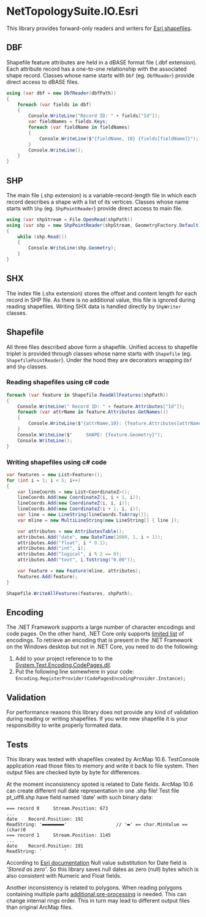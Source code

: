 ﻿# NetTopologySuite.IO.Esri

This library provides forward-only readers and writers for [Esri shapefiles](https://support.esri.com/en/white-paper/279).

## DBF

Shapefile feature attributes are held in a dBASE format file (.dbf extension). Each attribute record
has a one-to-one relationship with the associated shape record. Classes whose name starts
with `Dbf` (eg. `DbfReader`) provide direct access to dBASE files.

```c#
using (var dbf = new DbfReader(dbfPath))
{
    foreach (var fields in dbf)
    {
        Console.WriteLine("Record ID: " + fields["Id"]);
        var fieldNames = fields.Keys;
        foreach (var fieldName in fieldNames)
        {
            Console.WriteLine($"{fieldName, 10} {fields[fieldName]}");
        }
        Console.WriteLine();
    }
}
```

## SHP

The main file (.shp extension) is a variable-record-length file in which each record describes
a shape with a list of its vertices. Classes whose name starts with `Shp` (eg. `ShpPointReader`)
provide direct access to main file.

```c#
using (var shpStream = File.OpenRead(shpPath))
using (var shp = new ShpPointReader(shpStream, GeometryFactory.Default))
{
    while (shp.Read())
    {
        Console.WriteLine(shp.Geometry);
    }
}
```

## SHX

The index file (.shx extension) stores the offset and content length for each record in SHP file.
As there is no additional value, this file is ignored during reading shapefiles.
Writing SHX data is handled directly by `ShpWriter` classes.

## Shapefile

All three files described above form a shapefile. Unified access to shapefile triplet
is provided through classes whose name starts with `Shapefile` (eg. `ShapefilePointReader`).
Under the hood they are decorators wrapping `Dbf` and `Shp` classes.

### Reading shapefiles using c# code

```c#
foreach (var feature in Shapefile.ReadAllFeatures(shpPath))
{
    Console.WriteLine(" Record ID: " + feature.Attributes["Id"]);
    foreach (var attrName in feature.Attributes.GetNames())
    {
        Console.WriteLine($"{attrName,10}: {feature.Attributes[attrName]}");
    }
    Console.WriteLine($"     SHAPE: {feature.Geometry}");
    Console.WriteLine();
}
```

### Writing shapefiles using c# code

```c#
var features = new List<Feature>();
for (int i = 1; i < 5; i++)
{
    var lineCoords = new List<CoordinateZ>();
    lineCoords.Add(new CoordinateZ(i, i + 1, i));
    lineCoords.Add(new CoordinateZ(i, i, i));
    lineCoords.Add(new CoordinateZ(i + 1, i, i));
    var line = new LineString(lineCoords.ToArray());
    var mline = new MultiLineString(new LineString[] { line });

    var attributes = new AttributesTable();
    attributes.Add("date", new DateTime(2000, 1, i + 1));
    attributes.Add("float", i * 0.1);
    attributes.Add("int", i);
    attributes.Add("logical", i % 2 == 0);
    attributes.Add("text", i.ToString("0.00"));

    var feature = new Feature(mline, attributes);
    features.Add(feature);
}

Shapefile.WriteAllFeatures(features, shpPath);
```

## Encoding

The .NET Framework supports a large number of character encodings and code pages.
On the other hand, .NET Core only supports
[limited list](https://docs.microsoft.com/en-us/dotnet/api/system.text.codepagesencodingprovider.instance#remarks) of encodings.
To retrieve an encoding that is present in the .NET Framework on the Windows
desktop but not in .NET Core, you need to do the following:

1. Add to your project reference to to the [System.Text.Encoding.CodePages.dll](https://www.nuget.org/packages/System.Text.Encoding.CodePages/).
2. Put the following  line somewhere in your code:
   `Encoding.RegisterProvider(CodePagesEncodingProvider.Instance);`

## Validation

For performance reasons this library does not provide any kind of validation
during reading or writing shapefiles. If you write new shapefile it is your
responsibility to write properly formated data.

## Tests

This library was tested with shapefiles created by ArcMap 10.6.
TestConsole application read those files to memory and write it back to file system.
Then output files are checked byte by byte for differences.

At the moment inconsistency spoted is related to Date fields.
ArcMap 10.6 can create different null date representation in one .shp file!
Test file pt_utf8.shp have field named 'date' with such binary data:
```
=== record 0     Stream.Position: 673
...
date    Record.Position: 191
ReadString: '▬▬▬▬▬▬▬▬'                  // '▬' == char.MinValue == (char)0
=== record 1     Stream.Position: 1145
...
date    Record.Position: 191
ReadString: '        '
```
According to [Esri documentation](https://desktop.arcgis.com/en/arcmap/latest/manage-data/shapefiles/geoprocessing-considerations-for-shapefile-output.htm)
Null value substitution for Date field is *'Stored as zero'*. So this library saves null dates as zero (null) bytes which is also consistent with Numeric and Float fields.

Another inconsistency is related to polygons. When reading polygons containing
multiple parts [additional pre-processing](https://gis.stackexchange.com/a/147971/26684) is needed.
This can change internal rings order. This in turn may lead to different output files than
original ArcMap files.
